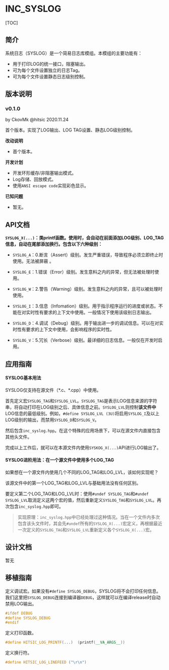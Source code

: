 # INC_SYSLOG

[TOC]

## 简介

系统日志（SYSLOG）是一个简易日志库模组。本模组的主要功能有：

- 用于打印LOG的统一接口，阻塞输出。
- 可为每个文件设置独立的日志Tag。
- 可为每个文件设置静态日志级别控制。



## 版本说明

### v0.1.0

by CkovMk @hitsic 2020.11.24

首个版本。实现了LOG输出、LOG TAG设置、静态LOG级别控制。

**改动说明**

- 首个版本。

**开发计划**

- 开发环形缓存/非阻塞输出模式。
- Log存储、回放模式。
- 使用`ANSI escape code`实现彩色显示。

**已知问题**

- 暂无。



## API文档

**`SYSLOG_X(...)`：类printf函数。使用时，会自动在前面添加LOG级别、LOG_TAG信息，自动在尾部添加换行。包含以下六种级别：**

- `SYSLOG_A`：0.断言（Assert）级别。发生严重错误，导致程序必须立即终止时使用。无法被屏蔽 。

- `SYSLOG_E`：1.错误（Error）级别。发生意料之内的异常，但无法被处理时使用。

- `SYSLOG_W`：2.警告（Warning）级别。发生意料之内的异常，且可以被处理时使用。

- `SYSLOG_I`：3.信息（Infomation）级别。用于指示程序运行的进度或状态。不能在对实时性有要求的上下文中使用。一般情况下使用该级别日志输出。

- `SYSLOG_D`：4.调试（Debug）级别。用于输出进一步的调试信息。可以在对实时性有要求的上下文中使用，会影响程序的实时性。

- `SYSLOG_V`：5.冗长（Verbose）级别。最详细的日志信息。一般仅在开发时启用。



## 应用指南

#### SYSLOG基本用法

SYSLOG仅支持在源文件（\*.c、\*.cpp）中使用。

首先定义宏`SYSLOG_TAG`和`SYSLOG_LVL`。`SYSLOG_TAG`是表示LOG信息来源的字符串，将自动打印在LOG级别之后、具体信息之前。`SYSLOG_LVL`则控制**该文件中**LOG信息的最低级别。例如，`#define SYSLOG_LVL (3U)`将启用`SYSLOG_I`及以上LOG级别的输出，而禁用`SYSLOG_D`和`SYSLOG_V`。

然后包含`inc_syslog.hpp`。在这个特殊的应用场景下，可以在源文件内直接包含其他头文件。

完成以上工作后，就可以在本源文件内使用`SYSKOG_X(...)`API进行LOG输出了。



#### SYSLOG进阶用法：在一个源文件中使用多个LOG_TAG

如果想在一个源文件内使用几个不同的LOG_TAG和LOG_LVL，该如何实现呢？

该源文件中的第一个LOG_TAG和LOG_LVL与基础用法没有任何区别。

要定义第二个LOG_TAG和LOG_LVL时：使用`#undef SYSLOG_TAG`和`#undef SYSLOG_LVL`取消定义这两个宏的值，然后重新定义`SYSLOG_TAG`和`SYSLOG_LVL`。再次包含`inc_syslog.hpp`即可。

> 实现原理：`inc_syslog.hpp`中已经处理过这种情况。当在一个文件内多次包含该头文件时，其会先`#undef`所有的`SYSLOG_X(...)`宏定义，再根据最近一次定义的`SYSLOG_TAG`和`SYSLOG_LVL`重新定义各个`SYSLOG_X(...)`宏。



## 设计文档

暂无



## 移植指南

定义调试宏。如果没有`#define SYSLOG_DEBUG`，SYSLOG将不会打印任何信息。我们这里把`SYSLOG_DEBUG`连接到编译器`DEBUG`，这样就可以在编译release时自动禁用LOG输出。

```c++
#ifdef DEBUG
#define SYSLOG_DEBUG
#endif
```



定义打印函数。

```c++
#define HITSIC_LOG_PRINTF(...)  (printf(__VA_ARGS__))
```



定义换行符。

```c++
#define HITSIC_LOG_LINEFEED ("\r\n")
```





